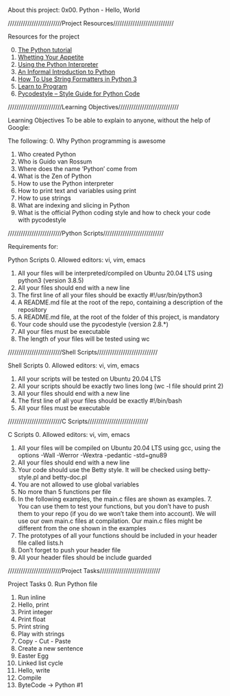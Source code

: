 About this project: 0x00. Python - Hello, World

/////////////////////////Project Resources////////////////////////////

Resources for the project

0. [The Python tutorial](https://intranet.alxswe.com/rltoken/JsFCs_NBzMAR7-XPAZ9BoA)
1. [Whetting Your Appetite](https://intranet.alxswe.com/rltoken/kifRlLG2iMX5AZiW8lrCMg)
2. [Using the Python Interpreter](https://intranet.alxswe.com/rltoken/RVpfAuagCo9SdfYeoHd6jg)
3. [An Informal Introduction to Python](https://intranet.alxswe.com/rltoken/bVps0ZPWq7qVZ7vc-eJGTw)
4. [How To Use String Formatters in Python 3](https://intranet.alxswe.com/rltoken/szBsJ-Qyig_RrImN7RGlOg)
5. [Learn to Program](https://intranet.alxswe.com/rltoken/szBsJ-Qyig_RrImN7RGlOg)
6. [Pycodestyle – Style Guide for Python Code](https://intranet.alxswe.com/rltoken/tgYt-0zVy1T4sDlE9ohxnA)

/////////////////////////Learning Objectives////////////////////////////

Learning Objectives
To be able to explain to anyone, without the help of Google:

The following:
0. Why Python programming is awesome
1. Who created Python
2. Who is Guido van Rossum
3. Where does the name ‘Python’ come from
4. What is the Zen of Python
5. How to use the Python interpreter
6. How to print text and variables using print
7. How to use strings
8. What are indexing and slicing in Python
9. What is the official Python coding style and how to check your code with pycodestyle

/////////////////////////Python Scripts////////////////////////////

Requirements for:

Python Scripts
0. Allowed editors: vi, vim, emacs
1. All your files will be interpreted/compiled on Ubuntu 20.04 LTS using python3 (version 3.8.5)
2. All your files should end with a new line
3. The first line of all your files should be exactly #!/usr/bin/python3
4. A README.md file at the root of the repo, containing a description of the repository
5. A README.md file, at the root of the folder of this project, is mandatory
6. Your code should use the pycodestyle (version 2.8.*)
7. All your files must be executable
8. The length of your files will be tested using wc

/////////////////////////Shell Scripts////////////////////////////

Shell Scripts
0. Allowed editors: vi, vim, emacs
1. All your scripts will be tested on Ubuntu 20.04 LTS
2. All your scripts should be exactly two lines long (wc -l file should print 2)
3. All your files should end with a new line
4. The first line of all your files should be exactly #!/bin/bash
5. All your files must be executable

/////////////////////////C Scripts////////////////////////////

C Scripts
0. Allowed editors: vi, vim, emacs
1. All your files will be compiled on Ubuntu 20.04 LTS using gcc, using the options -Wall -Werror -Wextra -pedantic -std=gnu89
2. All your files should end with a new line
3. Your code should use the Betty style. It will be checked using betty-style.pl and betty-doc.pl
4. You are not allowed to use global variables
5. No more than 5 functions per file
6. In the following examples, the main.c files are shown as examples. 7. You can use them to test your functions, but you don’t have to push them to your repo (if you do we won’t take them into account). We will use our own main.c files at compilation. Our main.c files might be different from the one shown in the examples
8. The prototypes of all your functions should be included in your header file called lists.h
9. Don’t forget to push your header file
10. All your header files should be include guarded


/////////////////////////Project Tasks////////////////////////////

Project Tasks
0. Run Python file
1. Run inline
2. Hello, print
3. Print integer
4. Print float
5. Print string
6. Play with strings
7. Copy - Cut - Paste
8. Create a new sentence
9. Easter Egg
10. Linked list cycle
11. Hello, write
12. Compile
13. ByteCode -> Python #1
